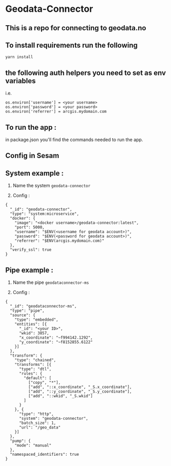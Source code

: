 # Geodata-Connector

## This is a repo for connecting to geodata.no

## To install requirements run the following

```
yarn install
```

## the following auth helpers you need to set as env variables

i.e.

```
os.environ['username'] = <your username>
os.environ['password'] = <your password>
os.environ['referrer'] = arcgis.mydomain.com
```

## To run the app :
in package.json you'll find the
commands needed to run the app.

## Config in Sesam

## System example :

1. Name the system ```geodata-connector```

2. Config :
```
{
  "_id": "geodata-connector",
  "type": "system:microservice",
  "docker": {
    "image": "<docker username>/geodata-connector:latest",
    "port": 5000,
    "username": "$ENV(<username for geodata account>)",
    "password": "$ENV(<password for geodata account>)",
    "referrer": "$ENV(arcgis.mydomain.com)"
  },
  "verify_ssl": true
}
```

## Pipe example :

1. Name the pipe ```geodataconnector-ms```

2. Config :
```
{
  "_id": "geodataconnector-ms",
  "type": "pipe",
  "source": {
    "type": "embedded",
    "entities": [{
      "_id": "<your ID>",
      "wkid": 3857,
      "x_coordinate": "~f994142.1292",
      "y_coordinate": "~f8152855.6122"
    }]
  },
  "transform": {
    "type": "chained",
    "transforms": [{
      "type": "dtl",
      "rules": {
        "default": [
          ["copy", "*"],
          ["add", "::x_coordinate", "_S.x_coordinate"],
          ["add", "::y_coordinate", "_S.y_coordinate"],
          ["add", "::wkid", "_S.wkid"]
        ]
      }
    }, {
      "type": "http",
      "system": "geodata-connector",
      "batch_size": 1,
      "url": "/geo_data"
    }]
  },
  "pump": {
    "mode": "manual"
  },
  "namespaced_identifiers": true
}
```